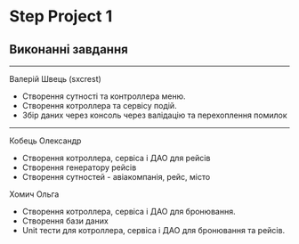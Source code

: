 # Step Project 1

## Виконанні завдання
****
Валерій Швець (sxcrest)
- Створення сутності та контроллера меню.
- Створення котроллера та сервісу подій.
- Збір даних через консоль через валідацію та перехоплення помилок

****
Кобець Олександр
- Створення котроллера, сервіса і ДАО для рейсів
- Створення генератору рейсів
- Створення сутностей - авіакомпанія, рейс, місто

Хомич Ольга
- Створення котроллера, сервіса і ДАО для бронювання.
- Створення бази даних
- Unit тести для  котроллера, сервіса і ДАО для бронювання та рейсів.
